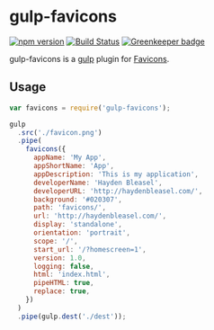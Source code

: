 # gulp-favicons

[![npm version](https://badge.fury.io/js/gulp-favicons.svg)](https://www.npmjs.com/package/gulp-favicons)
[![Build Status](https://secure.travis-ci.org/rejas/gulp-favicons.png?branch=master)](https://travis-ci.org/rejas/gulp-favicons) [![Greenkeeper badge](https://badges.greenkeeper.io/rejas/gulp-favicons.svg)](https://greenkeeper.io/)

gulp-favicons is a [gulp](https://github.com/gulpjs/gulp) plugin for  [Favicons](https://github.com/haydenbleasel/favicons).

## Usage
```javascript
var favicons = require('gulp-favicons');

gulp
  .src('./favicon.png')
  .pipe(
    favicons({
      appName: 'My App',
      appShortName: 'App',
      appDescription: 'This is my application',
      developerName: 'Hayden Bleasel',
      developerURL: 'http://haydenbleasel.com/',
      background: '#020307',
      path: 'favicons/',
      url: 'http://haydenbleasel.com/',
      display: 'standalone',
      orientation: 'portrait',
      scope: '/',
      start_url: '/?homescreen=1',
      version: 1.0,
      logging: false,
      html: 'index.html',
      pipeHTML: true,
      replace: true,
    })
  )
  .pipe(gulp.dest('./dest'));
```
